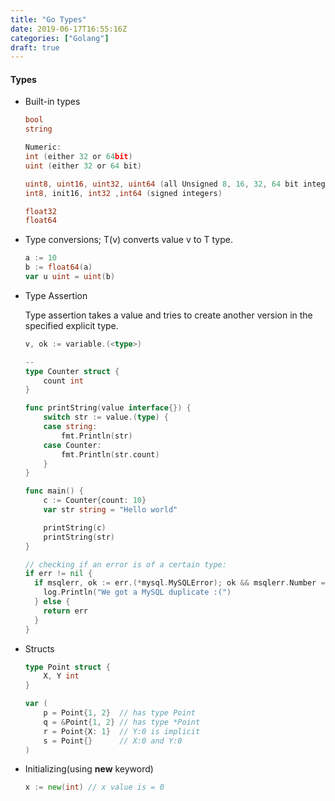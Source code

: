 ```yaml
---
title: "Go Types"
date: 2019-06-17T16:55:16Z
categories: ["Golang"]
draft: true
---
```


#### **Types**
* Built-in types
    ``` go
    bool 
    string
    
    Numeric:
    int (either 32 or 64bit)
    uint (either 32 or 64 bit)
    
    uint8, uint16, uint32, uint64 (all Unsigned 8, 16, 32, 64 bit integers respectively)
    int8, init16, int32 ,int64 (signed integers)
    
    float32
    float64
    ```
* Type conversions; T(v) converts value v to T type.
    ``` go
    a := 10
    b := float64(a)
    var u uint = uint(b)
    ```
* Type Assertion
    
    Type assertion takes a value and tries to create another version in the specified explicit type.
    ``` go
    v, ok := variable.(<type>)
    
    -- 
   type Counter struct {
    	count int
    }
    
    func printString(value interface{}) {
    	switch str := value.(type) {
    	case string:
    		fmt.Println(str)
    	case Counter:
    		fmt.Println(str.count)
    	}
    }
    
    func main() {
    	c := Counter{count: 10}
    	var str string = "Hello world"
    
    	printString(c)
    	printString(str)
    }
    ```
    ``` go
    // checking if an error is of a certain type:
    if err != nil {
      if msqlerr, ok := err.(*mysql.MySQLError); ok && msqlerr.Number == 1062 {
        log.Println("We got a MySQL duplicate :(")
      } else {
        return err
      }
    }
    ```
* Structs
    ``` go
    type Point struct {
    	X, Y int
    }
    
    var (
    	p = Point{1, 2}  // has type Point
    	q = &Point{1, 2} // has type *Point
    	r = Point{X: 1}  // Y:0 is implicit
    	s = Point{}      // X:0 and Y:0
    )
    ```

* Initializing(using **new** keyword)
    ``` go
    x := new(int) // x value is = 0
    
    ```